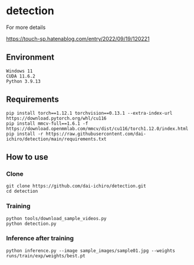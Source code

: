 # detection

For more details

https://touch-sp.hatenablog.com/entry/2022/09/19/120221

## Environment
~~~
Windows 11
CUDA 11.6.2
Python 3.9.13
~~~

## Requirements
~~~
pip install torch==1.12.1 torchvision==0.13.1 --extra-index-url https://download.pytorch.org/whl/cu116
pip install mmcv-full==1.6.1 -f https://download.openmmlab.com/mmcv/dist/cu116/torch1.12.0/index.html
pip install -r https://raw.githubusercontent.com/dai-ichiro/detection/main/requirements.txt
~~~

## How to use
### Clone
~~~
git clone https://github.com/dai-ichiro/detection.git
cd detection
~~~
### Training
~~~
python tools/download_sample_videos.py
python detection.py
~~~
### Inference after training
~~~
python inference.py --image sample_images/sample01.jpg --weights runs/train/exp/weights/best.pt
~~~
